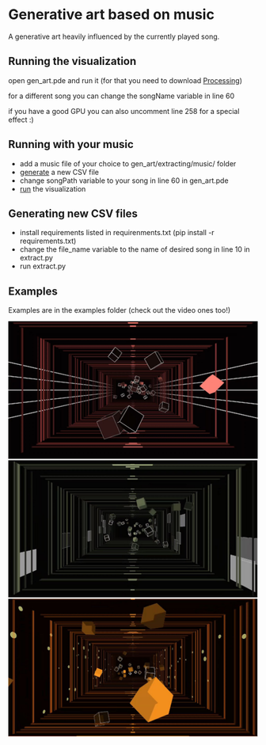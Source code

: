 # Generative art based on music  
A generative art heavily influenced by the currently played song.  

## Running the visualization  
open gen_art.pde and run it (for that you need to download [Processing](https://processing.org/download/))  

for a different song you can change the songName variable in line 60  

if you have a good GPU you can also uncomment line 258 for a special effect :)  

## Running with your music  
- add a music file of your choice to gen_art/extracting/music/ folder  
- [generate](#generating-new-csv-files) a new CSV file  
- change songPath variable to your song in line 60 in gen_art.pde   
- [run](#running-the-visualization) the visualization  

## Generating new CSV files
- install requirements listed in requirenments.txt (pip install -r requirements.txt)  
- change the file_name variable to the name of desired song in line 10 in extract.py
- run extract.py

## Examples
Examples are in the examples folder (check out the video ones too!)  


![guitar](examples/guitar.JPG)  
![drums](examples/drums.JPG)  
![singing](examples/singing.JPG)
